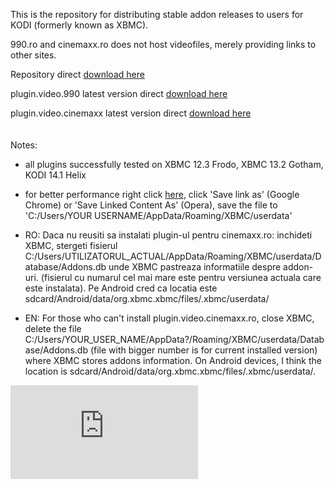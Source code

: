 This is the repository for distributing stable addon releases to users for KODI (formerly known as XBMC).

990.ro and cinemaxx.ro does not host videofiles, merely providing links to other sites.

Repository direct [download here](https://github.com/yokrysty/krysty-xbmc/raw/master/addons/repository.googlecode.krysty-xbmc/repository.googlecode.krysty-xbmc-1.0.4.zip)

plugin.video.990 latest version direct [download here](https://github.com/yokrysty/krysty-xbmc/raw/master/addons/plugin.video.990/plugin.video.990-0.4.5.zip)

plugin.video.cinemaxx latest version direct [download here](https://github.com/yokrysty/krysty-xbmc/raw/master/addons/plugin.video.cinemaxx/plugin.video.cinemaxx-1.0.8.zip)
<br /><br /><br />
Notes:

- all plugins successfully tested on XBMC 12.3 Frodo, XBMC 13.2 Gotham, KODI 14.1 Helix

- for better performance right click [here](https://github.com/yokrysty/krysty-xbmc/raw/master/settings/advancedsettings.xml), click 'Save link as' (Google Chrome) or 'Save Linked Content As' (Opera), save the file to 'C:/Users/YOUR USERNAME/AppData/Roaming/XBMC/userdata'

- RO: Daca nu reusiti sa instalati plugin-ul pentru cinemaxx.ro: inchideti XBMC, stergeti fisierul C:/Users/UTILIZATORUL_ACTUAL/AppData/Roaming/XBMC/userdata/Database/Addons.db unde XBMC pastreaza informatiile despre addon-uri. (fisierul cu numarul cel mai mare este pentru versiunea actuala care este instalata). Pe Android cred ca locatia este sdcard/Android/data/org.xbmc.xbmc/files/.xbmc/userdata/

- EN: For those who can't install plugin.video.cinemaxx.ro, close XBMC, delete the file C:/Users/YOUR_USER_NAME/AppData?/Roaming/XBMC/userdata/Database/Addons.db (file with bigger number is for current installed version) where XBMC stores addons information. On Android devices, I think the location is sdcard/Android/data/org.xbmc.xbmc/files/.xbmc/userdata/.

[![Analytics](https://ga-beacon.appspot.com/UA-46834994-1/krysty-xbmc/README.md)](https://github.com/igrigorik/ga-beacon?flat)
